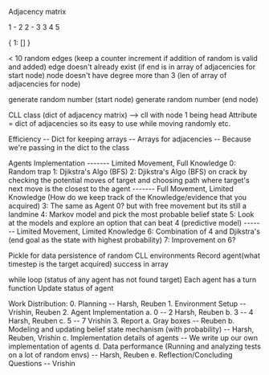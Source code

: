 Adjacency matrix

1 - 2
2 - 3
3
4
5

{
    1: []
}

< 10 random edges (keep a counter increment if addition of random is valid and added)
edge doesn't already exist (if end is in array of adjacencies for start node)
node doesn't have degree more than 3 (len of array of adjacencies for node)

generate random number (start node)
generate random number (end node)


CLL class (dict of adjacency matrix) --> cll with node 1 being head
    Attribute = dict of adjacencies so its easy to use while moving randomly etc.

Efficiency 
-- Dict for keeping arrays
-- Arrays for adjacencies
-- Because we're passing in the dict to the class


Agents Implementation
------- Limited Movement, Full Knowledge
0: Random trap
1: Djikstra's Algo (BFS)
2: Djikstra's Algo (BFS) on crack by checking the potential moves of target and choosing path where target's next move is the closest to the agent
------- Full Movement, Limited Knowledge
(How do we keep track of the Knowledge/evidence that you acquired)
3: The same as Agent 0? but with free movement but its still a landmine
4: Markov model and pick the most probable belief state
5: Look at the models and explore an option that can beat 4 (predictive model)
------- Limited Movement, Limited Knowledge
6: Combination of 4 and Djikstra's (end goal as the state with highest probability)
7: Improvement on 6?

Pickle for data persistence of random CLL environments
Record agent(what timestep is the target acquired) success in array 

while loop (status of any agent has not found target)
    Each agent has a turn function
    Update status of agent


Work Distribution:
    0. Planning -- Harsh, Reuben
    1. Environment Setup -- Vrishin, Reuben
    2. Agent Implementation
        a. 0 -- 2 Harsh, Reuben
        b. 3 -- 4 Harsh, Reuben
        c. 5 -- 7 Vrishin
    3. Report
        a. Gray boxes -- Reuben
        b. Modeling and updating belief state mechanism (with probability) -- Harsh, Reuben, Vrishin
        c. Implementation details of agents -- We write up our own implementation of agents
        d. Data performance (Running and analyzing tests on a lot of random envs) -- Harsh, Reuben
        e. Reflection/Concluding Questions -- Vrishin